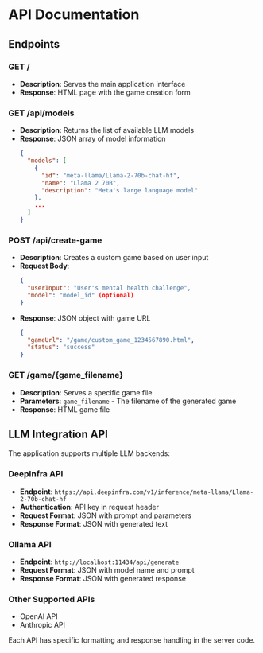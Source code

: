 # API Documentation

## Endpoints

### GET /
- **Description**: Serves the main application interface
- **Response**: HTML page with the game creation form

### GET /api/models
- **Description**: Returns the list of available LLM models
- **Response**: JSON array of model information
  ```json
  {
    "models": [
      {
        "id": "meta-llama/Llama-2-70b-chat-hf",
        "name": "Llama 2 70B",
        "description": "Meta's large language model"
      },
      ...
    ]
  }
  ```

### POST /api/create-game
- **Description**: Creates a custom game based on user input
- **Request Body**:
  ```json
  {
    "userInput": "User's mental health challenge",
    "model": "model_id" (optional)
  }
  ```
- **Response**: JSON object with game URL
  ```json
  {
    "gameUrl": "/game/custom_game_1234567890.html",
    "status": "success"
  }
  ```

### GET /game/{game_filename}
- **Description**: Serves a specific game file
- **Parameters**: `game_filename` - The filename of the generated game
- **Response**: HTML game file

## LLM Integration API

The application supports multiple LLM backends:

### DeepInfra API
- **Endpoint**: `https://api.deepinfra.com/v1/inference/meta-llama/Llama-2-70b-chat-hf`
- **Authentication**: API key in request header
- **Request Format**: JSON with prompt and parameters
- **Response Format**: JSON with generated text

### Ollama API
- **Endpoint**: `http://localhost:11434/api/generate`
- **Request Format**: JSON with model name and prompt
- **Response Format**: JSON with generated response

### Other Supported APIs
- OpenAI API
- Anthropic API

Each API has specific formatting and response handling in the server code. 